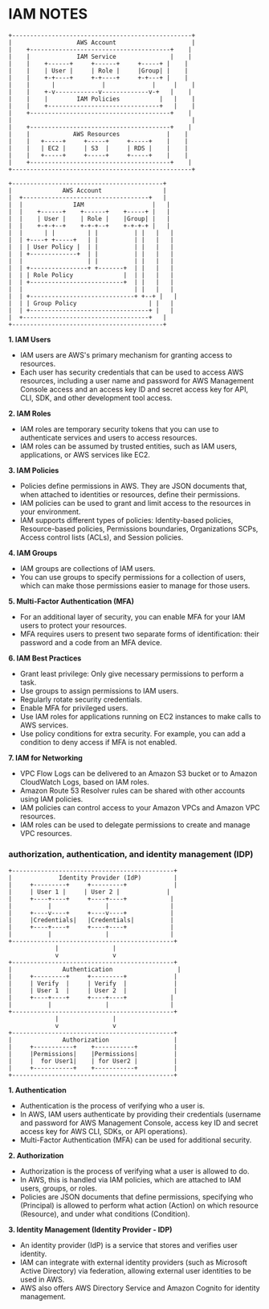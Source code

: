 # IAM NOTES
```
+--------------------------------------------------+
|                  AWS Account                     |
|    +---------------------------------------+    |
|    |             IAM Service               |    |
|    |    +------+     +------+     +-----+ |    |
|    |    | User |     | Role |     |Group| |    |
|    |    +-+----+     +-+----+     +-+---+ |    |
|    |      |             |             |     |    |
|    |    +-v------------v-------------v-+   |    |
|    |    |        IAM Policies           |   |    |
|    |    +-------------------------------+   |    |
|    +---------------------------------------+    |
|                                                  |
|    +---------------------------------------+    |
|    |            AWS Resources             |    |
|    |   +-----+     +-----+     +-----+    |    |
|    |   | EC2 |     | S3  |     | RDS |    |    |
|    |   +-----+     +-----+     +-----+    |    |
|    +---------------------------------------+    |
+--------------------------------------------------+
```


```
+------------------------------------------+
|              AWS Account                 |
|  +-----------------------------------+   |
|  |              IAM                   |   |
|  |    +------+    +------+    +-----+ |   |
|  |    | User |    | Role |    |Group| |   |
|  |    +-+-+--+    +-+-+--+    +-+-+-+ |   |
|  |      | |         | |          | |   |   |
|  | +----+ +-----+   | |          | |   |   |
|  | | User Policy |  | |          | |   |   |
|  | +-------------+  | |          | |   |   |
|  |                  | |          | |   |   |
|  | +----------------+ +-------+  | |   |   |
|  | | Role Policy              |  | |   |   |
|  | +--------------------------+  | |   |   |
|  |                               | |   |   |
|  | +-----------------------------+ +--+ |   |
|  | | Group Policy                    | |   |
|  | +---------------------------------+ |   |
|  +-----------------------------------+   |
+------------------------------------------+
```

**1. IAM Users**
- IAM users are AWS's primary mechanism for granting access to resources.
- Each user has security credentials that can be used to access AWS resources, including a user name and password for AWS Management Console access and an access key ID and secret access key for API, CLI, SDK, and other development tool access.

**2. IAM Roles**
- IAM roles are temporary security tokens that you can use to authenticate services and users to access resources.
- IAM roles can be assumed by trusted entities, such as IAM users, applications, or AWS services like EC2.

**3. IAM Policies**
- Policies define permissions in AWS. They are JSON documents that, when attached to identities or resources, define their permissions.
- IAM policies can be used to grant and limit access to the resources in your environment.
- IAM supports different types of policies: Identity-based policies, Resource-based policies, Permissions boundaries, Organizations SCPs, Access control lists (ACLs), and Session policies.

**4. IAM Groups**
- IAM groups are collections of IAM users. 
- You can use groups to specify permissions for a collection of users, which can make those permissions easier to manage for those users.

**5. Multi-Factor Authentication (MFA)**
- For an additional layer of security, you can enable MFA for your IAM users to protect your resources.
- MFA requires users to present two separate forms of identification: their password and a code from an MFA device.

**6. IAM Best Practices**
- Grant least privilege: Only give necessary permissions to perform a task.
- Use groups to assign permissions to IAM users.
- Regularly rotate security credentials.
- Enable MFA for privileged users.
- Use IAM roles for applications running on EC2 instances to make calls to AWS services.
- Use policy conditions for extra security. For example, you can add a condition to deny access if MFA is not enabled.

**7. IAM for Networking**
- VPC Flow Logs can be delivered to an Amazon S3 bucket or to Amazon CloudWatch Logs, based on IAM roles.
- Amazon Route 53 Resolver rules can be shared with other accounts using IAM policies.
- IAM policies can control access to your Amazon VPCs and Amazon VPC resources.
- IAM roles can be used to delegate permissions to create and manage VPC resources.


### authorization, authentication, and identity management (IDP) 

```
+---------------------------------------------+
|             Identity Provider (IdP)         |
|     +---------+     +---------+             |
|     | User 1 |     | User 2 |             |
|     +----+----+     +----+----+            |
|          |               |                 |
|     +----v----+     +----v----+            |
|     |Credentials|   |Credentials|          |
|     +----+----+     +----+----+            |
|          |               |                 |
+---------------------------------------------+
             |               |
             v               v
+---------------------------------------------+
|              Authentication                  |
|     +---------+     +---------+             |
|     | Verify  |     | Verify  |             |
|     | User 1  |     | User 2  |             |
|     +----+----+     +----+----+            |
|          |               |                 |
+---------------------------------------------+
             |               |
             v               v
+---------------------------------------------+
|              Authorization                  |
|     +-----------+    +-----------+          |
|     |Permissions|    |Permissions|          |
|     |  for User1|    | for User2 |          |
|     +-----------+    +-----------+          |
+---------------------------------------------+

```

**1. Authentication**
   - Authentication is the process of verifying who a user is.
   - In AWS, IAM users authenticate by providing their credentials (username and password for AWS Management Console, access key ID and secret access key for AWS CLI, SDKs, or API operations).
   - Multi-Factor Authentication (MFA) can be used for additional security.

**2. Authorization**
   - Authorization is the process of verifying what a user is allowed to do.
   - In AWS, this is handled via IAM policies, which are attached to IAM users, groups, or roles.
   - Policies are JSON documents that define permissions, specifying who (Principal) is allowed to perform what action (Action) on which resource (Resource), and under what conditions (Condition).

**3. Identity Management (Identity Provider - IDP)**
   - An identity provider (IdP) is a service that stores and verifies user identity.
   - IAM can integrate with external identity providers (such as Microsoft Active Directory) via federation, allowing external user identities to be used in AWS.
   - AWS also offers AWS Directory Service and Amazon Cognito for identity management.

